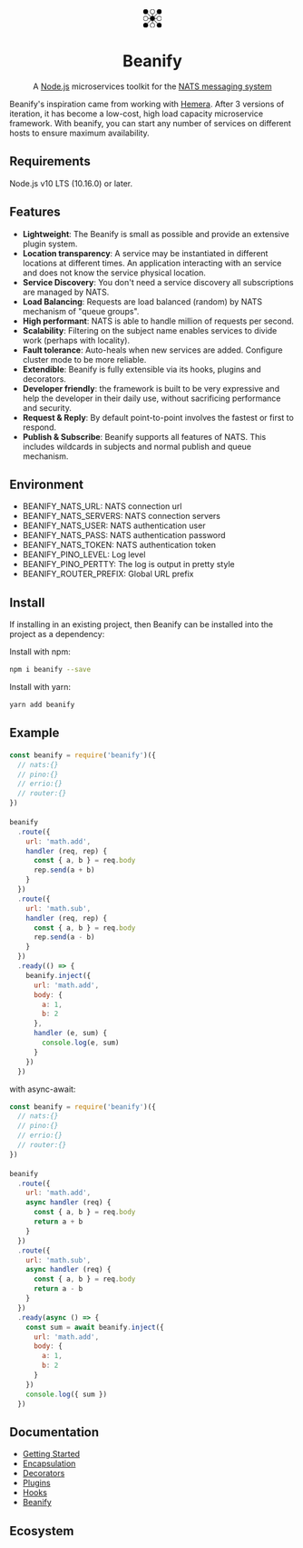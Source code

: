 <div align="center">
<img src="./imgs/beanify.png" alt="Beanify" style="width:32px">
<h1>Beanify</h1>
</div>

<p align="center">
A <a href="http://nodejs.org/">Node.js</a> microservices toolkit for the <a href="https://nats.io">NATS messaging system</a>
</p>

Beanify's inspiration came from working with [Hemera](https://github.com/hemerajs/hemera). After 3 versions of iteration, it has become a low-cost, high load capacity microservice framework. With beanify, you can start any number of services on different hosts to ensure maximum availability.

## Requirements

Node.js v10 LTS (10.16.0) or later.

## Features

- **Lightweight**: The Beanify is small as possible and provide an extensive plugin system.
- **Location transparency**: A service may be instantiated in different locations at different times. An application interacting with an service and does not know the service physical location.
- **Service Discovery**: You don't need a service discovery all subscriptions are managed by NATS.
- **Load Balancing**: Requests are load balanced (random) by NATS mechanism of "queue groups".
- **High performant**: NATS is able to handle million of requests per second.
- **Scalability**: Filtering on the subject name enables services to divide work (perhaps with locality).
- **Fault tolerance**: Auto-heals when new services are added. Configure cluster mode to be more reliable.
- **Extendible**: Beanify is fully extensible via its hooks, plugins and decorators.
- **Developer friendly**: the framework is built to be very expressive and help the developer in their daily use, without sacrificing performance and security.
- **Request & Reply**: By default point-to-point involves the fastest or first to respond.
- **Publish & Subscribe**: Beanify supports all features of NATS. This includes wildcards in subjects and normal publish and queue mechanism.

## Environment

- BEANIFY_NATS_URL: NATS connection url
- BEANIFY_NATS_SERVERS: NATS connection servers
- BEANIFY_NATS_USER: NATS authentication user
- BEANIFY_NATS_PASS: NATS authentication password
- BEANIFY_NATS_TOKEN: NATS authentication token
- BEANIFY_PINO_LEVEL: Log level
- BEANIFY_PINO_PERTTY: The log is output in pretty style
- BEANIFY_ROUTER_PREFIX: Global URL prefix

## Install

If installing in an existing project, then Beanify can be installed into the project as a dependency:

Install with npm:

```bash
npm i beanify --save
```

Install with yarn:

```bash
yarn add beanify
```

## Example

```javascript
const beanify = require('beanify')({
  // nats:{}
  // pino:{}
  // errio:{}
  // router:{}
})

beanify
  .route({
    url: 'math.add',
    handler (req, rep) {
      const { a, b } = req.body
      rep.send(a + b)
    }
  })
  .route({
    url: 'math.sub',
    handler (req, rep) {
      const { a, b } = req.body
      rep.send(a - b)
    }
  })
  .ready(() => {
    beanify.inject({
      url: 'math.add',
      body: {
        a: 1,
        b: 2
      },
      handler (e, sum) {
        console.log(e, sum)
      }
    })
  })
```

with async-await:

```javascript
const beanify = require('beanify')({
  // nats:{}
  // pino:{}
  // errio:{}
  // router:{}
})

beanify
  .route({
    url: 'math.add',
    async handler (req) {
      const { a, b } = req.body
      return a + b
    }
  })
  .route({
    url: 'math.sub',
    async handler (req) {
      const { a, b } = req.body
      return a - b
    }
  })
  .ready(async () => {
    const sum = await beanify.inject({
      url: 'math.add',
      body: {
        a: 1,
        b: 2
      }
    })
    console.log({ sum })
  })
```

## Documentation

- [Getting Started](./docs/Getting-Started.md)
- [Encapsulation](./docs/Encapsulation.md)
- [Decorators](./docs/Decorators.md)
- [Plugins](./docs/Plugins.md)
- [Hooks](./docs/Hooks.md)
- [Beanify](./docs/Beanify.md)

<!-- - [Request and Reply](./docs/request-and-reply.md)
- [Publish and Subscribe](./docs/publish-and-subscribe.md) -->

## Ecosystem

<!-- - [beanify-plugin](https://github.com/beanify/beanify-plugin) -->

<!-- * [beanify-cli](https://github.com/beanjs-framework/beanify-cli)
* [beanify-env](https://github.com/beanjs-framework/beanify-env)
* [beanify-url](https://github.com/beanjs-framework/beanify-url)
* [beanify-autoload](https://github.com/beanjs-framework/beanify-autoload) -->
